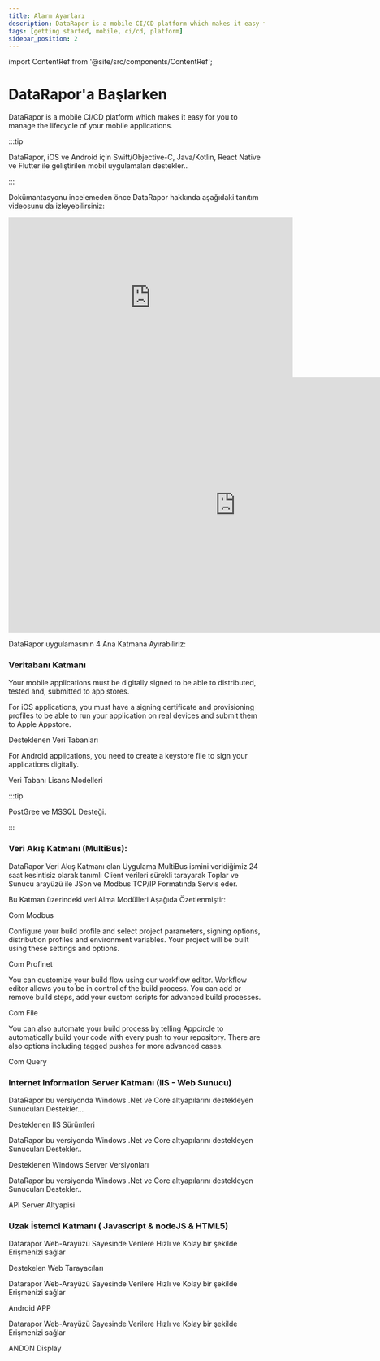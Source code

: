 ```yaml
---
title: Alarm Ayarları
description: DataRapor is a mobile CI/CD platform which makes it easy for you to manage the lifecycle of your mobile applications.
tags: [getting started, mobile, ci/cd, platform]
sidebar_position: 2
---
```


import ContentRef from '@site/src/components/ContentRef';

# DataRapor'a Başlarken

DataRapor is a mobile CI/CD platform which makes it easy for you to manage the lifecycle of your mobile applications.

:::tip

DataRapor, iOS ve Android için Swift/Objective-C, Java/Kotlin, React Native ve Flutter ile geliştirilen mobil uygulamaları destekler..

:::

Dokümantasyonu incelemeden önce DataRapor hakkında aşağıdaki tanıtım videosunu da izleyebilirsiniz:

<iframe width="560" height="315" src="https://www.youtube.com/embed/OUoZFGqJFdM" title="YouTube video player" frameborder="0" allow="accelerometer; autoplay; clipboard-write; encrypted-media; gyroscope; picture-in-picture" allowfullscreen></iframe>

<iframe width="893" height="502" src="https://www.youtube.com/embed/S0cbJtGzDls" title="Cihazpark.com" frameborder="0" allow="accelerometer; autoplay; clipboard-write; encrypted-media; gyroscope; picture-in-picture;"  allowfullscreen></iframe>

DataRapor uygulamasının 4 Ana Katmana Ayırabiliriz:

### Veritabanı Katmanı

Your mobile applications must be digitally signed to be able to distributed, tested and, submitted to app stores.

For iOS applications, you must have a signing certificate and provisioning profiles to be able to run your application on real devices and submit them to Apple Appstore.

<ContentRef url="/signing-identities">
  Desteklenen Veri Tabanları
</ContentRef>

For Android applications, you need to create a keystore file to sign your applications digitally.

<ContentRef url="/signing-identities/android-keystores">Veri Tabanı Lisans Modelleri</ContentRef>

 
:::tip

PostGree ve MSSQL Desteği.

:::

### Veri Akış Katmanı (MultiBus):

DataRapor Veri Akış Katmanı olan Uygulama MultiBus ismini veridiğimiz 24 saat kesintisiz olarak tanımlı Client verileri sürekli tarayarak Toplar ve Sunucu arayüzü ile JSon ve Modbus TCP/IP  Formatında Servis eder.  

Bu Katman üzerindeki veri Alma Modülleri Aşağıda Özetlenmiştir:

<ContentRef url="/build/manage-the-connections/adding-a-build-profile">Com Modbus</ContentRef>

Configure your build profile and select project parameters, signing options, distribution profiles and environment variables. Your project will be built using these settings and options.

<ContentRef url="/build/build-process-management/build-profile-configuration">Com Profinet</ContentRef>

You can customize your build flow using our workflow editor. Workflow editor allows you to be in control of the build process. You can add or remove build steps, add your custom scripts for advanced build processes.

<ContentRef url="/workflows">Com File</ContentRef>

You can also automate your build process by telling Appcircle to automatically build your code with every push to your repository. There are also options including tagged pushes for more advanced cases.

<ContentRef url="/build/build-process-management/build-manually-or-with-triggers">
  Com Query
</ContentRef>

###

### Internet Information Server Katmanı (IIS - Web Sunucu)

DataRapor bu versiyonda Windows .Net ve Core altyapılarını destekleyen Sunucuları Destekler...

<ContentRef url="/distribute/testing-management/testing-groups">Desteklenen IIS Sürümleri</ContentRef>

DataRapor bu versiyonda Windows .Net ve Core altyapılarını destekleyen Sunucuları Destekler..

<ContentRef url="/distribute/create-or-select-a-distribution-profile">
  Desteklenen Windows Server Versiyonları
</ContentRef>

DataRapor bu versiyonda Windows .Net ve Core altyapılarını destekleyen Sunucuları Destekler..

<ContentRef url="/distribute/testing-management/testing-groups">API Server Altyapisi</ContentRef>

### Uzak İstemci Katmanı ( Javascript & nodeJS  & HTML5)

Datarapor Web-Arayüzü Sayesinde Verilere Hızlı ve Kolay bir şekilde Erişmenizi sağlar

<ContentRef url="/publish-integrations/ios-publish-integrations/send-to-app-store">Destekelen Web Tarayacıları</ContentRef>

Datarapor Web-Arayüzü Sayesinde Verilere Hızlı ve Kolay bir şekilde Erişmenizi sağlar

<ContentRef url="/publish-integrations/android-publish-integrations/publish-to-google-play">Android APP</ContentRef>

Datarapor Web-Arayüzü Sayesinde Verilere Hızlı ve Kolay bir şekilde Erişmenizi sağlar

<ContentRef url="/publish-integrations/android-publish-integrations/publish-to-huawei-appgallery">ANDON Display</ContentRef>
